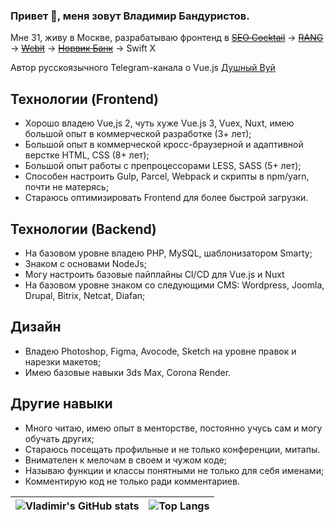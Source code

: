 ### Привет 👋, меня зовут Владимир Бандуристов.

Мне 31, живу в Москве, разрабатываю фронтенд в
~~[SEO Cocktail](https://seococktail.ru/)~~ → ~~[RANG](https://rang56.ru/)~~ → ~~[Webit](https://www.webit.ru/)~~ → ~~[Норвик Банк](https://norvikbank.ru/)~~ → Swift X

Автор русскоязычного Telegram-канала о Vue.js [Душный Вуй](https://t.me/stuffy_vuejs)

## Технологии (Frontend)

* Хорошо владею Vue,js 2, чуть хуже Vue.js 3, Vuex, Nuxt, имею большой опыт в коммерческой разработке (3+ лет);
* Большой опыт в коммерческой кросс-браузерной и адаптивной верстке HTML, CSS (8+ лет);
* Большой опыт работы с препроцессорами LESS, SASS (5+ лет);
* Способен настроить Gulp, Parcel, Webpack и скрипты в npm/yarn, почти не матерясь;
* Стараюсь оптимизировать Frontend для более быстрой загрузки.

## Технологии (Backend)

* На базовом уровне владею PHP, MySQL, шаблонизатором Smarty;
* Знаком с основами NodeJs;
* Могу настроить базовые пайплайны CI/CD для Vue.js и Nuxt
* На базовом уровне знаком со следующими CMS: Wordpress, Joomla, Drupal, Bitrix, Netcat, Diafan;

## Дизайн

* Владею Photoshop, Figma, Avocode, Sketch на уровне правок и нарезки макетов;
* Имею базовые навыки 3ds Max, Corona Render.

## Другие навыки

* Много читаю, имею опыт в менторстве, постоянно учусь сам и могу обучать других;
* Стараюсь посещать профильные и не только конференции, митапы.
* Внимателен к мелочам в своем и чужом коде;
* Называю функции и классы понятными не только для себя именами;
* Комментирую код не только ради комментариев.


|![Vladimir's GitHub stats](https://github-readme-stats.vercel.app/api?username=vaban-ru&show_icons=true&theme=vue)     |![Top Langs](https://github-readme-stats.vercel.app/api/top-langs/?username=vaban-ru&layout=compact)     |
|-----|-----|
